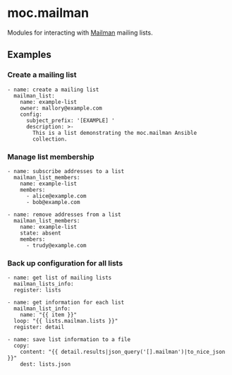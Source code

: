 # moc.mailman

Modules for interacting with [Mailman][] mailing lists.

## Examples

### Create a mailing list

```
- name: create a mailing list
  mailman_list:
    name: example-list
    owner: mallory@example.com
    config:
      subject_prefix: '[EXAMPLE] '
      description: >-
        This is a list demonstrating the moc.mailman Ansible
        collection.
```

### Manage list membership

```
- name: subscribe addresses to a list
  mailman_list_members:
    name: example-list
    members:
      - alice@example.com
      - bob@example.com

- name: remove addresses from a list
  mailman_list_members:
    name: example-list
    state: absent
    members:
      - trudy@example.com
```

### Back up configuration for all lists

```
- name: get list of mailing lists
  mailman_lists_info:
  register: lists

- name: get information for each list
  mailman_list_info:
    name: "{{ item }}"
  loop: "{{ lists.mailman.lists }}"
  register: detail

- name: save list information to a file
  copy:
    content: "{{ detail.results|json_query('[].mailman')|to_nice_json }}"
    dest: lists.json
```

[mailman]: https://list.org/
